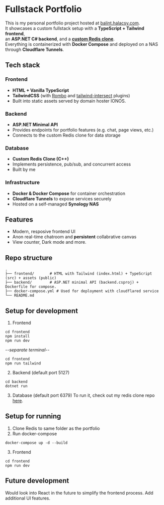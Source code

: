# Fullstack Portfolio

This is my personal portfolio project hosted at [balint.halacsy.com](https://balint.halacsy.com).  
It showcases a custom fullstack setup with a **TypeScript + Tailwind frontend**,  
an **ASP.NET C# backend**, and a [**custom Redis clone**](https://github.com/BHalacsy/Redis-Clone).  
Everything is containerized with **Docker Compose** and deployed on a NAS through **Cloudflare Tunnels**.

## Tech stack

### Frontend
- **HTML + Vanilla TypeScript**
- **TailwindCSS** (with [Rombo](https://rombo.co/tailwind/) and [tailwind-intersect](https://github.com/heidkaemper/tailwindcss-intersect) plugins)
- Built into static assets served by domain hoster IONOS.

### Backend
- **ASP.NET Minimal API**
- Provides endpoints for portfolio features (e.g. chat, page views, etc.)
- Connects to the custom Redis clone for data storage

### Database
- **Custom Redis Clone (C++)**
- Implements persistence, pub/sub, and concurrent access
- Built by me

### Infrastructure
- **Docker & Docker Compose** for container orchestration
- **Cloudflare Tunnels** to expose services securely
- Hosted on a self-managed **Synology NAS**

## Features
- Modern, resposive frontend UI
- Anon real-time chatroom and **persistent** collabrative canvas
- View counter, Dark mode and more.


## Repo structure
```
.
├── frontend/       # HTML with Tailwind (index.html) + TypeScript (src) + assets (public)
├── backend/        # ASP.NET minimal API (backend.csproj) + Dockerfile for compose.
├── docker-compose.yml # Used for deployment with cloudflared service
└── README.md
```

## Setup for development

1. Frontend
```
cd frontend
npm install
npm run dev
```
*--separate terminal--*
```
cd frontend
npm run tailwind
```

2. Backend (default port 5127)
```
cd backend
dotnet run
```

3. Database (default port 6379)
To run it, check out my redis clone repo [here](https://github.com/BHalacsy/Redis-Clone).

## Setup for running

1. Clone Redis to same folder as the portfolio
2. Run docker-compose
```
docker-compose up -d --build
```
3. Frontend
```
cd frontend
npm run dev
```
## Future development

Would look into React in the future to simplify the frontend process. Add additional UI features.
